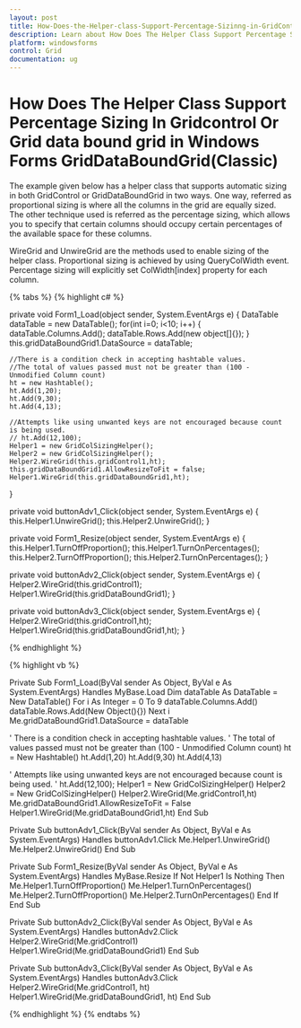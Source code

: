 ```yaml
---
layout: post
title: How-Does-the-Helper-class-Support-Percentage-Sizinng-in-GridControl-or-GridDataBoundGrid | Windows Forms | Syncfusion
description: Learn about How Does The Helper Class Support Percentage Sizinng In Gridcontrol Or Griddataboundgrid support in Syncfusion Windows Forms GridDataBoundGrid(Classic) control and more details.
platform: windowsforms
control: Grid
documentation: ug
---
```


# How Does The Helper Class Support Percentage Sizing In Gridcontrol Or Grid data bound grid in Windows Forms GridDataBoundGrid(Classic)

The example given below has a helper class that supports automatic sizing in both GridControl or GridDataBoundGrid in two ways. One way, referred as proportional sizing is where all the columns in the grid are equally sized. The other technique used is referred as the percentage sizing, which allows you to specify that certain columns should occupy certain percentages of the available space for these columns.

WireGrid and UnwireGrid are the methods used to enable sizing of the helper class. Proportional sizing is achieved by using QueryColWidth event. Percentage sizing will explicitly set ColWidth[index] property for each column.

{% tabs %}
{% highlight c# %}

private void Form1_Load(object sender, System.EventArgs e)
{
    DataTable dataTable = new DataTable();
    for(int i=0; i<10; i++)
    {
            dataTable.Columns.Add();
            dataTable.Rows.Add(new object[]{});
    }
    this.gridDataBoundGrid1.DataSource = dataTable;
	
	//There is a condition check in accepting hashtable values.
	//The total of values passed must not be greater than (100 - Unmodified Column count)
    ht = new Hashtable();
    ht.Add(1,20);
    ht.Add(9,30);
    ht.Add(4,13);

	//Attempts like using unwanted keys are not encouraged because count is being used.
    // ht.Add(12,100); 
    Helper1 = new GridColSizingHelper();
    Helper2 = new GridColSizingHelper();
    Helper2.WireGrid(this.gridControl1,ht);
    this.gridDataBoundGrid1.AllowResizeToFit = false;
    Helper1.WireGrid(this.gridDataBoundGrid1,ht);
}

private void buttonAdv1_Click(object sender, System.EventArgs e)
{
    this.Helper1.UnwireGrid();
    this.Helper2.UnwireGrid();
}

private void Form1_Resize(object sender, System.EventArgs e)
{
    this.Helper1.TurnOffProportion();
    this.Helper1.TurnOnPercentages();
    this.Helper2.TurnOffProportion();
    this.Helper2.TurnOnPercentages();
}

private void buttonAdv2_Click(object sender, System.EventArgs e)
{
    Helper2.WireGrid(this.gridControl1);
    Helper1.WireGrid(this.gridDataBoundGrid1);
}

private void buttonAdv3_Click(object sender, System.EventArgs e)
{
    Helper2.WireGrid(this.gridControl1,ht);
    Helper1.WireGrid(this.gridDataBoundGrid1,ht);
}

{% endhighlight %}

{% highlight vb %}

Private Sub Form1_Load(ByVal sender As Object, ByVal e As System.EventArgs) Handles MyBase.Load
    Dim dataTable As DataTable = New DataTable()
    For i As Integer = 0 To 9
        dataTable.Columns.Add()
        dataTable.Rows.Add(New Object(){})
    Next i
    Me.gridDataBoundGrid1.DataSource = dataTable

' There is a condition check in accepting hashtable values.
' The total of values passed must not be greater than (100 - Unmodified Column count)
    ht = New Hashtable()
    ht.Add(1,20)
    ht.Add(9,30)
    ht.Add(4,13)

' Attempts like using unwanted keys are not encouraged because count is being used.
    ' ht.Add(12,100); 
    Helper1 = New GridColSizingHelper()
    Helper2 = New GridColSizingHelper()
    Helper2.WireGrid(Me.gridControl1,ht)
    Me.gridDataBoundGrid1.AllowResizeToFit = False
    Helper1.WireGrid(Me.gridDataBoundGrid1,ht)
End Sub

Private Sub buttonAdv1_Click(ByVal sender As Object, ByVal e As System.EventArgs) Handles buttonAdv1.Click
    Me.Helper1.UnwireGrid()
    Me.Helper2.UnwireGrid()
End Sub

Private Sub Form1_Resize(ByVal sender As Object, ByVal e As System.EventArgs) Handles MyBase.Resize
    If Not Helper1 Is Nothing Then
        Me.Helper1.TurnOffProportion()
        Me.Helper1.TurnOnPercentages()
        Me.Helper2.TurnOffProportion()
        Me.Helper2.TurnOnPercentages()
    End If
End Sub

Private Sub buttonAdv2_Click(ByVal sender As Object, ByVal e As System.EventArgs) Handles buttonAdv2.Click
    Helper2.WireGrid(Me.gridControl1)
    Helper1.WireGrid(Me.gridDataBoundGrid1)
End Sub

Private Sub buttonAdv3_Click(ByVal sender As Object, ByVal e As System.EventArgs) Handles buttonAdv3.Click
    Helper2.WireGrid(Me.gridControl1, ht)
    Helper1.WireGrid(Me.gridDataBoundGrid1, ht)
End Sub

{% endhighlight %}
{% endtabs %}
